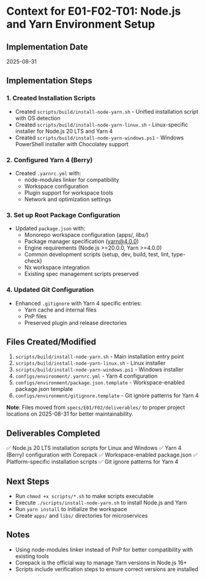# Context for E01-F02-T01: Node.js and Yarn Environment Setup

## Implementation Date

2025-08-31

## Implementation Steps

### 1. Created Installation Scripts

- Created `scripts/build/install-node-yarn.sh` - Unified installation script with OS detection
- Created `scripts/build/install-node-yarn-linux.sh` - Linux-specific installer for Node.js 20 LTS and Yarn 4
- Created `scripts/build/install-node-yarn-windows.ps1` - Windows PowerShell installer with Chocolatey support

### 2. Configured Yarn 4 (Berry)

- Created `.yarnrc.yml` with:
  - node-modules linker for compatibility
  - Workspace configuration
  - Plugin support for workspace tools
  - Network and optimization settings

### 3. Set up Root Package Configuration

- Updated `package.json` with:
  - Monorepo workspace configuration (apps/_, libs/_)
  - Package manager specification (yarn@4.0.0)
  - Engine requirements (Node.js >=20.0.0, Yarn >=4.0.0)
  - Common development scripts (setup, dev, build, test, lint, type-check)
  - Nx workspace integration
  - Existing spec management scripts preserved

### 4. Updated Git Configuration

- Enhanced `.gitignore` with Yarn 4 specific entries:
  - Yarn cache and internal files
  - PnP files
  - Preserved plugin and release directories

## Files Created/Modified

1. `scripts/build/install-node-yarn.sh` - Main installation entry point
2. `scripts/build/install-node-yarn-linux.sh` - Linux installer  
3. `scripts/build/install-node-yarn-windows.ps1` - Windows installer
4. `configs/environment/.yarnrc.yml` - Yarn 4 configuration
5. `configs/environment/package.json.template` - Workspace-enabled package.json template
6. `configs/environment/gitignore.template` - Git ignore patterns for Yarn 4

**Note**: Files moved from `specs/E01/F02/deliverables/` to proper project locations on 2025-08-31 for better maintainability.

## Deliverables Completed

✅ Node.js 20 LTS installation scripts for Linux and Windows
✅ Yarn 4 (Berry) configuration with Corepack
✅ Workspace-enabled package.json
✅ Platform-specific installation scripts
✅ Git ignore patterns for Yarn 4

## Next Steps

- Run `chmod +x scripts/*.sh` to make scripts executable
- Execute `./scripts/install-node-yarn.sh` to install Node.js and Yarn
- Run `yarn install` to initialize the workspace
- Create `apps/` and `libs/` directories for microservices

## Notes

- Using node-modules linker instead of PnP for better compatibility with existing tools
- Corepack is the official way to manage Yarn versions in Node.js 16+
- Scripts include verification steps to ensure correct versions are installed
